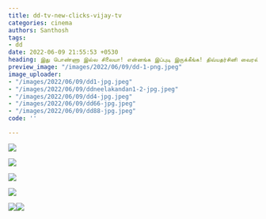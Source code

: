 ```yaml
---
title: dd-tv-new-clicks-vijay-tv
categories: cinema
authors: Santhosh
tags:
- dd
date: 2022-06-09 21:55:53 +0530
heading: இது பொண்ணா இல்ல சிலையா! என்னங்க இப்புடி இருக்கீங்க! திவ்யதர்சினி வைரல் கிளிக்ஸ்.
preview_image: "/images/2022/06/09/dd-1-png.jpeg"
image_uploader:
- "/images/2022/06/09/dd1-jpg.jpeg"
- "/images/2022/06/09/ddneelakandan1-2-jpg.jpeg"
- "/images/2022/06/09/dd4-jpg.jpeg"
- "/images/2022/06/09/dd66-jpg.jpeg"
- "/images/2022/06/09/dd88-jpg.jpeg"
code: ''

---
```

![](/images/2022/06/09/dd4-jpg.jpeg)

![](/images/2022/06/09/dd1-jpg.jpeg)

![](/images/2022/06/09/ddneelakandan1-2-jpg.jpeg)

![](/images/2022/06/09/dd6-jpg.jpeg)

![](/images/2022/06/09/dd88-jpg.jpeg)![](/images/2022/06/09/dd66-jpg.jpeg)
